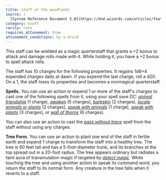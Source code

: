 ```yaml
---
title: staff of the woodlands
source: |
  [System Reference Document 5.0](https://dnd.wizards.com/articles/features/systems-reference-document-srd)
category: Staff
rarity: rare
requires_attunement: true
attunement_conditions: by a druid
---
```


This staff can be wielded as a magic quarterstaff that grants a +2 bonus to attack and damage rolls made with it. While holding it, you have a +2 bonus to spell attack rolls.

The staff has 10 charges for the following properties. It regains 1d6+4 expended charges daily at dawn. If you expend the last charge, roll a d20. On a 1, the staff loses its properties and becomes a nonmagical quarterstaff.

**Spells.** You can use an action to expend 1 or more of the staff's charges to cast one of the following spells from it, using your spell save DC: [*animal friendship*](/spells/animal-friendship/) (1 charge), [*awaken*](/spells/awaken/) (5 charges), [*barkskin*](/spells/barkskin/) (2 charges), [*locate animals or plants*](/spells/locate-animal-or-plants/) (2 charges), [*speak with animals*](/spells/speak-with-animals/) (1 charge), [*speak with plants*](/spells/speak-with-plants/) (3 charges), or [*wall of thorns*](/spells/wall-of-thorns/) (6 charges).

You can also use an action to cast the [*pass without trace*](/spells/pass-without-trace/) spell from the staff without using any charges.

**Tree Form.** You can use an action to plant one end of the staff in fertile earth and expend 1 charge to transform the staff into a healthy tree. The tree is 60 feet tall and has a 5-foot-diameter trunk, and its branches at the top spread out in a 20-foot radius. The tree appears ordinary but radiates a faint aura of transmutation magic if targeted by [*detect magic*](/spells/detect-magic/). While touching the tree and using another action to speak its command word, you return the staff to its normal form. Any creature in the tree falls when it reverts to a staff.

